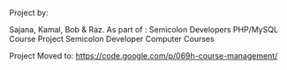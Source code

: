Project by:

Sajana, Kamal, Bob & Raz. As part of : Semicolon Developers PHP/MySQL Course Project Semicolon Developer Computer Courses

Project Moved to: https://code.google.com/p/069h-course-management/
